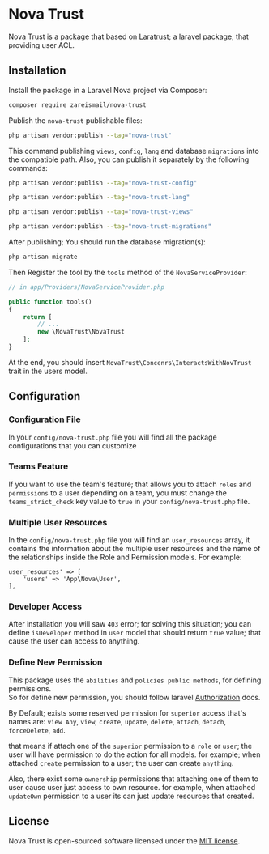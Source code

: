# Nova Trust

Nova Trust is a package that based on [Laratrust](https://laratrust.santigarcor.me); a laravel package, that providing user ACL. 

## Installation

Install the package in a Laravel Nova project via Composer:

```bash
composer require zareismail/nova-trust
```

Publish the `nova-trust` publishable files:

```bash
php artisan vendor:publish --tag="nova-trust"  
```
This command publishing `views`, `config`, `lang` and database `migrations` into the compatible path.
Also, you can publish it separately by the following commands:

```bash
php artisan vendor:publish --tag="nova-trust-config"  
```

```bash
php artisan vendor:publish --tag="nova-trust-lang"  
```

```bash
php artisan vendor:publish --tag="nova-trust-views"  
```

```bash
php artisan vendor:publish --tag="nova-trust-migrations"  
```

After publishing; You should run the database migration(s):

```bash 
php artisan migrate
```

Then Register the tool by  the `tools` method of the `NovaServiceProvider`:

```php
// in app/Providers/NovaServiceProvider.php

public function tools()
{
    return [
        // ...
        new \NovaTrust\NovaTrust
    ];
}
```

At the end, you should insert `NovaTrust\Concenrs\InteractsWithNovTrust` trait in the users model.

## Configuration

### Configuration File
In your `config/nova-trust.php` file you will find all the package configurations that you can customize 

### Teams Feature 
If you want to use the team's feature; that allows you to attach `roles` and `permissions` to a user depending on a team, you must change the `teams_strict_check` key value to `true` in your `config/nova-trust.php` file.

### Multiple User Resources
In the `config/nova-trust.php` file you will find an `user_resources` array, it contains the information about the multiple user resources and the name of the relationships inside the Role and Permission models. For example:
```'
user_resources' => [
    'users' => 'App\Nova\User',
],
```
### Developer Access
After installation you will saw `403` error; for solving this situation; you can define `isDeveloper` method in `user` model that should return `true` value; that cause the user can access to anything.

### Define New Permission
This package uses the `abilities` and `policies public methods`, for defining permissions.   
So for define new permission, you should follow laravel [Authorization](https://laravel.com/docs/5.8/authorization) docs.

By Default; exists some reserved permission for `superior` access that's names are:
 `view Any`, `view`, `create`, `update`, `delete`, `attach`, `detach`, `forceDelete`, `add`.

that means if attach one of the `superior` permission to a `role` or `user`; the user will have permission to do the action for all models. 
for example;  when attached `create` permission to a user; the user can create `anything`.

Also, there exist some `ownership` permissions that attaching one of them to user cause user just access to own resource. for example, when attached `updateOwn` permission to a user its can just update resources that created.
 
## License

Nova Trust is open-sourced software licensed under the [MIT license](LICENSE.md).
